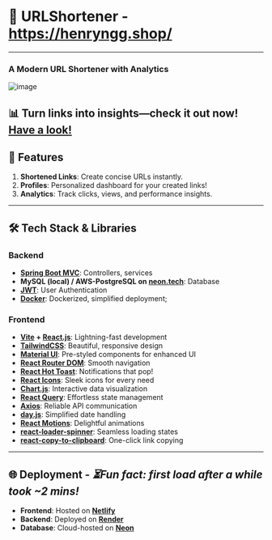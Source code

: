 # 🚀 URLShortener - https://henryngg.shop/
---
### **A Modern URL Shortener with Analytics**  

![image](https://github.com/user-attachments/assets/40fabd50-a2e5-4d8e-9f4d-e7f44c7cb418)

📊 **Turn links into insights—check it out now! [Have a look!](https://henryngg.shop/)**
---

## 🔗 **Features**  
1. **Shortened Links**: Create concise URLs instantly.  
2. **Profiles**: Personalized dashboard for your created links!  
3. **Analytics**: Track clicks, views, and performance insights.  

---

## 🛠 **Tech Stack & Libraries**  

### **Backend**  
- **[Spring Boot MVC](https://spring.io/projects/spring-boot)**: Controllers, services  
- **MySQL (local) / AWS-PostgreSQL on [neon.tech](https://neon.tech)**: Database  
- **[JWT](https://jwt.io/)**: User Authentication  
- **[Docker](https://www.docker.com/)**: Dockerized, simplified deployment; 

### **Frontend**  
- **[Vite](https://vitejs.dev/) + [React.js](https://reactjs.org/)**: Lightning-fast development  
- **[TailwindCSS](https://tailwindcss.com/)**: Beautiful, responsive design  
- **[Material UI](https://mui.com/)**: Pre-styled components for enhanced UI  
- **[React Router DOM](https://reactrouter.com/)**: Smooth navigation  
- **[React Hot Toast](https://react-hot-toast.com/)**: Notifications that pop!  
- **[React Icons](https://react-icons.github.io/react-icons/)**: Sleek icons for every need  
- **[Chart.js](https://www.chartjs.org/)**: Interactive data visualization  
- **[React Query](https://tanstack.com/query/v4)**: Effortless state management  
- **[Axios](https://axios-http.com/)**: Reliable API communication  
- **[day.js](https://day.js.org/)**: Simplified date handling  
- **[React Motions](https://www.framer.com/motion/)**: Delightful animations  
- **[react-loader-spinner](https://mhnpd.github.io/react-loader-spinner/)**: Seamless loading states  
- **[react-copy-to-clipboard](https://www.npmjs.com/package/react-copy-to-clipboard)**: One-click link copying  

---

## 🌐 **Deployment** - _⏳Fun fact: first load after a while took ~2 mins!_
- **Frontend**: Hosted on **[Netlify](https://netlify.com)**  
- **Backend**: Deployed on **[Render](https://render.com)**  
- **Database**: Cloud-hosted on **[Neon](https://neon.tech)**  
